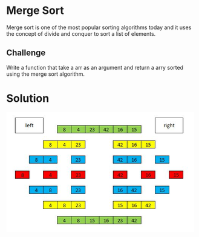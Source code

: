 # Merge Sort
Merge sort is one of the most popular sorting algorithms today and it uses the concept of divide and conquer to sort a list of elements.

## Challenge 
Write a function that take a arr as an argument and return a arry sorted using the merge sort algorithm.

# Solution
![whitebord](../../assets/mergeSort.JPG)

